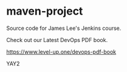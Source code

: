 # maven-project
Source code for James Lee's Jenkins course.

Check out our Latest DevOps PDF book.

https://www.level-up.one/devops-pdf-book

YAY2
